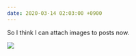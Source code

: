 ```yaml
---
date: 2020-03-14 02:03:00 +0900
---
```


So I think I can attach images to posts now.

<div class="images">
<img src="https://updates.inqk.net/uploads/2020/1757745303.png">
</div>
